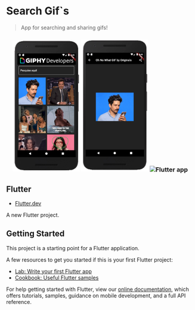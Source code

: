 # Search Gif`s

> App for searching and sharing gifs!

<h3 align="center">
<img alt="Flutter app" 
    src="https://github.com/matheusTA/search_gif_flutter/blob/master/screenshots/screen1.PNG?raw=true" width="180px"/>
  <img alt="Flutter App" 
    src="https://github.com/matheusTA/search_gif_flutter/blob/master/screenshots/screen2.PNG?raw=true" width="180px"/>
    	<img alt="Flutter app" 
    src="https://github.com/matheusTA/search_gif_flutter/blob/master/screenshots/screen3.gif?raw=true" width="180px"/>
</h3>

## Flutter

- [Flutter.dev](https://flutter.dev/)

A new Flutter project.

## Getting Started

This project is a starting point for a Flutter application.

A few resources to get you started if this is your first Flutter project:

- [Lab: Write your first Flutter app](https://flutter.dev/docs/get-started/codelab)
- [Cookbook: Useful Flutter samples](https://flutter.dev/docs/cookbook)

For help getting started with Flutter, view our
[online documentation](https://flutter.dev/docs), which offers tutorials,
samples, guidance on mobile development, and a full API reference.
